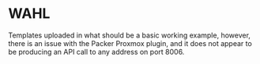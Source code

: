 # WAHL

Templates uploaded in what should be a basic working example, however, there is an issue with the Packer Proxmox plugin, and it does not appear to be producing an API call to any address on port 8006.